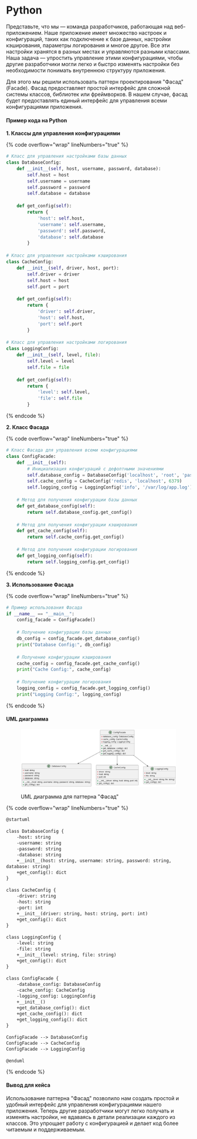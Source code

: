 # Python

Представьте, что мы — команда разработчиков, работающая над веб-приложением. Наше приложение имеет множество настроек и конфигураций, таких как подключение к базе данных, настройки кэширования, параметры логирования и многое другое. Все эти настройки хранятся в разных местах и управляются разными классами. Наша задача — упростить управление этими конфигурациями, чтобы другие разработчики могли легко и быстро изменять настройки без необходимости понимать внутреннюю структуру приложения.

Для этого мы решили использовать паттерн проектирования "Фасад" (Facade). Фасад предоставляет простой интерфейс для сложной системы классов, библиотек или фреймворков. В нашем случае, фасад будет предоставлять единый интерфейс для управления всеми конфигурациями приложения.

#### Пример кода на Python

**1. Классы для управления конфигурациями**

{% code overflow="wrap" lineNumbers="true" %}
```python
# Класс для управления настройками базы данных
class DatabaseConfig:
    def __init__(self, host, username, password, database):
        self.host = host
        self.username = username
        self.password = password
        self.database = database

    def get_config(self):
        return {
            'host': self.host,
            'username': self.username,
            'password': self.password,
            'database': self.database
        }

# Класс для управления настройками кэширования
class CacheConfig:
    def __init__(self, driver, host, port):
        self.driver = driver
        self.host = host
        self.port = port

    def get_config(self):
        return {
            'driver': self.driver,
            'host': self.host,
            'port': self.port
        }

# Класс для управления настройками логирования
class LoggingConfig:
    def __init__(self, level, file):
        self.level = level
        self.file = file

    def get_config(self):
        return {
            'level': self.level,
            'file': self.file
        }
```
{% endcode %}

**2. Класс Фасада**

{% code overflow="wrap" lineNumbers="true" %}
```python
# Класс Фасада для управления всеми конфигурациями
class ConfigFacade:
    def __init__(self):
        # Инициализация конфигураций с дефолтными значениями
        self.database_config = DatabaseConfig('localhost', 'root', 'password', 'mydb')
        self.cache_config = CacheConfig('redis', 'localhost', 6379)
        self.logging_config = LoggingConfig('info', '/var/log/app.log')

    # Метод для получения конфигурации базы данных
    def get_database_config(self):
        return self.database_config.get_config()

    # Метод для получения конфигурации кэширования
    def get_cache_config(self):
        return self.cache_config.get_config()

    # Метод для получения конфигурации логирования
    def get_logging_config(self):
        return self.logging_config.get_config()
```
{% endcode %}

**3. Использование Фасада**

{% code overflow="wrap" lineNumbers="true" %}
```python
# Пример использования Фасада
if __name__ == "__main__":
    config_facade = ConfigFacade()

    # Получение конфигурации базы данных
    db_config = config_facade.get_database_config()
    print("Database Config:", db_config)

    # Получение конфигурации кэширования
    cache_config = config_facade.get_cache_config()
    print("Cache Config:", cache_config)

    # Получение конфигурации логирования
    logging_config = config_facade.get_logging_config()
    print("Logging Config:", logging_config)
```
{% endcode %}

#### UML диаграмма

<figure><img src="../../../../../.gitbook/assets/image (3) (1) (1) (1) (1) (1) (1) (1) (1).png" alt=""><figcaption><p>UML диаграмма для паттерна "Фасад"</p></figcaption></figure>

{% code overflow="wrap" lineNumbers="true" %}
```plantuml
@startuml

class DatabaseConfig {
    -host: string
    -username: string
    -password: string
    -database: string
    +__init__(host: string, username: string, password: string, database: string)
    +get_config(): dict
}

class CacheConfig {
    -driver: string
    -host: string
    -port: int
    +__init__(driver: string, host: string, port: int)
    +get_config(): dict
}

class LoggingConfig {
    -level: string
    -file: string
    +__init__(level: string, file: string)
    +get_config(): dict
}

class ConfigFacade {
    -database_config: DatabaseConfig
    -cache_config: CacheConfig
    -logging_config: LoggingConfig
    +__init__()
    +get_database_config(): dict
    +get_cache_config(): dict
    +get_logging_config(): dict
}

ConfigFacade --> DatabaseConfig
ConfigFacade --> CacheConfig
ConfigFacade --> LoggingConfig

@enduml
```
{% endcode %}

#### Вывод для кейса

Использование паттерна "Фасад" позволило нам создать простой и удобный интерфейс для управления конфигурациями нашего приложения. Теперь другие разработчики могут легко получать и изменять настройки, не вдаваясь в детали реализации каждого из классов. Это упрощает работу с конфигурацией и делает код более читаемым и поддерживаемым.
